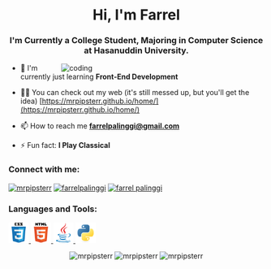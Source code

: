 <h1 align="center">Hi, I'm Farrel</h1>
<h3 align="center">I'm Currently a College Student, Majoring in Computer Science at Hasanuddin University.</h3>
<img align="right" alt="coding" width="400" src="https://media.giphy.com/media/13HgwGsXF0aiGY/giphy.gif">

- 🌱 I'm currently just learning **Front-End Development**

- 👨‍💻 You can check out my web (it's still messed up, but you'll get the idea) [https://mrpipsterr.github.io/home/](https://mrpipsterr.github.io/home/)

- 📫 How to reach me **farrelpalinggi@gmail.com**

- ⚡ Fun fact: **I Play Classical**

<h3 align="left">Connect with me:</h3>
<p align="left">
<a href="https://twitter.com/mrpipsterr" target="blank"><img align="center" src="https://raw.githubusercontent.com/rahuldkjain/github-profile-readme-generator/master/src/images/icons/Social/twitter.svg" alt="mrpipsterr" height="30" width="40" /></a>
<a href="https://instagram.com/farrelpalinggi" target="blank"><img align="center" src="https://raw.githubusercontent.com/rahuldkjain/github-profile-readme-generator/master/src/images/icons/Social/instagram.svg" alt="farrelpalinggi" height="30" width="40" /></a>
<a href="https://www.youtube.com/c/@farrelpalinggi" target="blank"><img align="center" src="https://raw.githubusercontent.com/rahuldkjain/github-profile-readme-generator/master/src/images/icons/Social/youtube.svg" alt="farrel palinggi" height="30" width="40" /></a>
</p>

<h3 align="left">Languages and Tools:</h3>
<p align="left"> <a href="https://www.w3schools.com/css/" target="_blank" rel="noreferrer"> <img src="https://raw.githubusercontent.com/devicons/devicon/master/icons/css3/css3-original-wordmark.svg" alt="css3" width="40" height="40"/> </a> <a href="https://www.w3.org/html/" target="_blank" rel="noreferrer"> <img src="https://raw.githubusercontent.com/devicons/devicon/master/icons/html5/html5-original-wordmark.svg" alt="html5" width="40" height="40"/> </a> <a href="https://www.java.com" target="_blank" rel="noreferrer"> <img src="https://raw.githubusercontent.com/devicons/devicon/master/icons/java/java-original.svg" alt="java" width="40" height="40"/> </a> <a href="https://www.python.org" target="_blank" rel="noreferrer"> <img src="https://raw.githubusercontent.com/devicons/devicon/master/icons/python/python-original.svg" alt="python" width="40" height="40"/> </a> </p>

<p align="center">
    <img src="https://github-readme-streak-stats.herokuapp.com/?user=mrpipsterr&theme=tokyonight" alt="mrpipsterr" />
    <img src="https://github-readme-stats.vercel.app/api?username=mrpipsterr&show_icons=true&theme=tokyonight&locale=en" alt="mrpipsterr" />
    <img src="https://github-readme-stats.vercel.app/api/top-langs?username=mrpipsterr&show_icons=true&theme=tokyonight&locale=en&layout=compact" alt="mrpipsterr" />
</p>